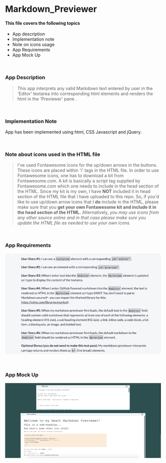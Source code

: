 # Markdown_Previewer


#### This file covers the following topics 
- App description
- Implementation note
- Note on icons usage
- App Requirements
- App Mock Up

&nbsp;
&nbsp;
### App Description
> This app interprets any valid Markdown text entered by user in the 'Editor' textarea into corresponding html elements and renders the html in the 'Previewer' pane .

&nbsp;
&nbsp;
### Implementation Note
App has been implemented using html, CSS Javascript and jQuery.


&nbsp;
&nbsp;
### Note about icons used in the HTML file
> I've used Fontawesome icons for the up/down arrows in the buttons. These icons are placed within 'i' tags in the HTML file. In order to use Fontawesome icons, one has to download a kit from Fontawesome.com. A kit is basically a script tag supplied by Fontawesome.com which one needs to include in the head section of the HTML. Since my kit is my own, I have **NOT** included it in head section of the HTML file that I have uploaded to this repo. So, if you'd like to use up/down arrow icons that I **do** include in the HTML, please make sure that you **get your own Fontawesome kit and include it in the head section of the HTML.** Alternatively, *you may use icons from any other source online and in that case please make sure you update the HTML file as needed to use your own icons.*

&nbsp;
&nbsp;
### App Requirements
![Req part 1](Assets/Markdown_Previewer_Requirements.png)



&nbsp;
&nbsp;
### App Mock Up

![App mock up](Assets/Markdown_Previewer_MockUp.png)
